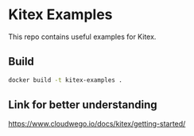 # Kitex Examples

This repo contains useful examples for Kitex.

## Build

```bash
docker build -t kitex-examples .
```

## Link for better understanding
https://www.cloudwego.io/docs/kitex/getting-started/